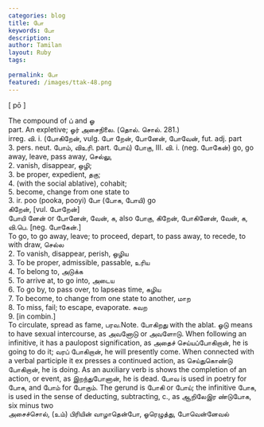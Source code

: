```yaml
---
categories: blog
title: போ
keywords: போ
description: 
author: Tamilan
layout: Ruby
tags: 
 
permalink: போ
featured: /images/ttak-48.png
---
```

  
[ pō ]  
  
The compound of ப் and ஓ  
part. An expletive; ஓர் அசைநிலை. (தொல். சொல். 281.)  
irreg. வி. i. (போகிறேன், vulg. போ றேன், போனேன், போவேன், fut. adj. part  
3. pers. neut. போம், விஉரி. part. போய்) போகு, III. வி. i. (neg. போகேன்) go, go away, leave, pass away, செல்லு,  
2. vanish, disappear, ஒழி;  
3. be proper, expedient, தகு;  
4. (with the social ablative), cohabit;  
5. become, change from one state to  
3. ir. poo (pooka, pooyi) போ (போக, போயி) go  
கிறேன், [vul. போறேன்]  
போயி னேன் or போனேன், வேன், க, also போகு, கிறேன், போகினேன், வேன், க, வி.பெ. [neg. போகேன்.]  
To go, to go away, leave; to proceed, depart, to pass away, to recede, to with draw, செல்ல  
2. To vanish, disappear, perish, ஒழிய  
3. To be proper, admissible, passable, உரிய  
4. To belong to, அடுக்க  
5. To arrive at, to go into, அடைய  
6. To go by, to pass over, to lapseas time, கழிய  
7. To become, to change from one state to another, மாற  
8. To miss, fail; to escape, evaporate. சுவற  
9. [in combin.]  
To circulate, spread as fame, பரவ.Note. போகிறது with the ablat. ஓடு means to have sexual intercourse, as அவனோடு or அவளோடு. When following an infinitive, it has a paulopost signification, as அதைச் செய்யப்போகிறான், he is going to do it; வரப் போகிறான், he will presently come. When connected with a verbal participle it ex presses a continued action, as செய்துகொண்டு போகிறான், he is doing. As an auxiliary verb is shows the completion of an action, or event, as இறந்துபோனான், he is dead. போவ is used in poetry for போக, and போம் for போகும். The gerund is போகி or போய்; the infinitive போக, is used in the sense of deducting, subtracting, c., as ஆறிலேஇர ண்டுபோக, six minus two  
அசைச்சொல், (உம்) பிரியின் வாழாதென்போ, ஓரெழுத்து, போவென்னேவல்